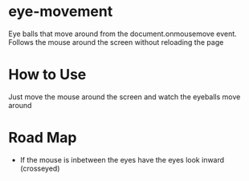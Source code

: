 # eye-movement
Eye balls that move around from the document.onmousemove event. Follows the mouse around the screen without reloading the page

# How to Use
Just move the mouse around the screen and watch the eyeballs move around

# Road Map
* If the mouse is inbetween the eyes have the eyes look inward (crosseyed)
